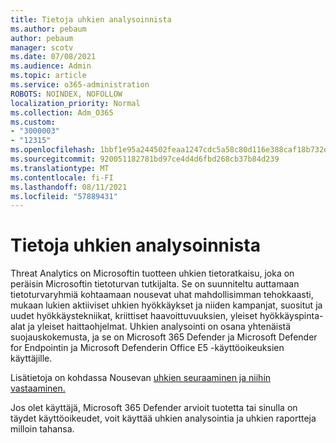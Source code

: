 ```yaml
---
title: Tietoja uhkien analysoinnista
ms.author: pebaum
author: pebaum
manager: scotv
ms.date: 07/08/2021
ms.audience: Admin
ms.topic: article
ms.service: o365-administration
ROBOTS: NOINDEX, NOFOLLOW
localization_priority: Normal
ms.collection: Adm_O365
ms.custom:
- "3000003"
- "12315"
ms.openlocfilehash: 1bbf1e95a244502feaa1247cdc5a58c80d116e388caf18b732d6ba0b85039418
ms.sourcegitcommit: 920051182781bd97ce4d4d6fbd268cb37b84d239
ms.translationtype: MT
ms.contentlocale: fi-FI
ms.lasthandoff: 08/11/2021
ms.locfileid: "57889431"
---
```

# <a name="about-threat-analytics"></a>Tietoja uhkien analysoinnista

Threat Analytics on Microsoftin tuotteen uhkien tietoratkaisu, joka on peräisin Microsoftin tietoturvan tutkijalta. Se on suunniteltu auttamaan tietoturvaryhmiä kohtaamaan nousevat uhat mahdollisimman tehokkaasti, mukaan lukien aktiiviset uhkien hyökkäykset ja niiden kampanjat, suositut ja uudet hyökkäystekniikat, kriittiset haavoittuvuuksien, yleiset hyökkäyspinta-alat ja yleiset haittaohjelmat. Uhkien analysointi on osana yhtenäistä suojauskokemusta, ja se on Microsoft 365 Defender ja Microsoft Defender for Endpointin ja Microsoft Defenderin Office E5 -käyttöoikeuksien käyttäjille. 

Lisätietoja on kohdassa Nousevan [uhkien seuraaminen ja niihin vastaaminen.](https://docs.microsoft.com/microsoft-365/security/defender/threat-analytics)

Jos olet käyttäjä, Microsoft 365 Defender arvioit tuotetta tai sinulla on täydet käyttöoikeudet, voit käyttää uhkien analysointia ja uhkien raportteja milloin tahansa. 
